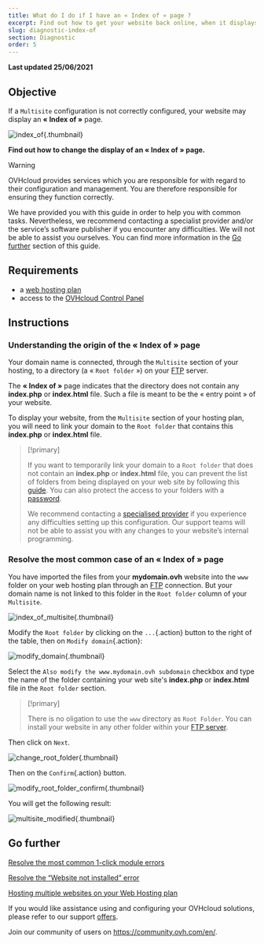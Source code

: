 ```yaml
---
title: What do I do if I have an « Index of » page ?
excerpt: Find out how to get your website back online, when it displays an « Index of » page
slug: diagnostic-index-of
section: Diagnostic
order: 5
---
```


**Last updated 25/06/2021**

## Objective

If a `Multisite` configuration is not correctly configured, your website may display an **« Index of »** page.

![index_of](images/index_of.png){.thumbnail}

**Find out how to change the display of an « Index of » page.**

> [!warning]
>
> OVHcloud provides services which you are responsible for with regard to their configuration and management. You are therefore responsible for ensuring they function correctly.
>
> We have provided you with this guide in order to help you with common tasks. Nevertheless, we recommend contacting a specialist provider and/or the service’s software publisher if you encounter any difficulties. We will not be able to assist you ourselves. You can find more information in the [Go further](#gofurther) section of this guide.
>

## Requirements

- a [web hosting plan](https://www.ovh.co.uk/web-hosting/)
- access to the [OVHcloud Control Panel](https://www.ovh.com/auth/?action=gotomanager&from=https://www.ovh.co.uk/&ovhSubsidiary=GB)

## Instructions

### Understanding the origin of the « Index of » page

Your domain name is connected, through the `Multisite` section of your hosting, to a directory (a « `Root folder` ») on your [FTP](../log-in-to-storage-ftp-web-hosting/) server.

The **« Index of »** page indicates that the directory does not contain any **index.php** or **index.html** file. Such a file is meant to be the « entry point » of your website.

To display your website, from the `Multisite` section of your hosting plan, you will need to link your domain to the `Root folder` that contains this **index.php** or **index.html** file.

> [!primary]
>
> If you want to temporarily link your domain to a `Root folder` that does not contain an **index.php** or **index.html** file, you can prevent the list of folders from being displayed on your web site by following this [guide](../what_else_can_you_do_with_the_htaccess_file/#prevent-the-content-of-a-directory-from-being-listed). You can also protect the access to your folders with a [password](../how_to_password_protect_a_directory_on_your_website/).
>
> We recommend contacting a [specialised provider](https://partner.ovhcloud.com/en-gb/directory/) if you experience any difficulties setting up this configuration. Our support teams will not be able to assist you with any changes to your website’s internal programming.

### Resolve the most common case of an « Index of » page

You have imported the files from your **mydomain.ovh** website into the `www` folder on your web hosting plan through an [FTP](../log-in-to-storage-ftp-web-hosting/) connection. But your domain name is not linked to this folder in the `Root folder` column of your `Multisite`.

![index_of_multisite](images/index_of_multisite.png){.thumbnail}

Modify the `Root folder` by clicking on the `...`{.action} button to the right of the table, then on `Modify domain`{.action}:

![modify_domain](images/modify_domain.png){.thumbnail}

Select the `Also modify the www.mydomain.ovh subdomain` checkbox and type the name of the folder containing your web site's **index.php** or **index.html** file in the `Root folder` section.

> [!primary]
>
> There is no oligation to use the `www` directory as `Root Folder`. You can install your website in any other folder within your [FTP server](../log-in-to-storage-ftp-web-hosting/).

Then click on `Next`.

![change_root_folder](images/change_root_folder.png){.thumbnail}

Then on the `Confirm`{.action} button.

![modify_root_folder_confirm](images/modify_root_folder_confirm.png){.thumbnail}

You will get the following result:

![multisite_modified](images/multisite_modified.png){.thumbnail}

## Go further <a name="gofurther"></a>

[Resolve the most common 1-click module errors](../error-frequently-1-click-modules/)

[Resolve the “Website not installed” error](../web_hosting_error_-_website_not_installed/)

[Hosting multiple websites on your Web Hosting plan](../multisites-configuring-multiple-websites/)

If you would like assistance using and configuring your OVHcloud solutions, please refer to our support [offers](https://www.ovhcloud.com/en-gb/support-levels/).

Join our community of users on <https://community.ovh.com/en/>.
